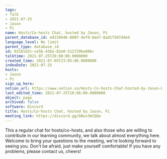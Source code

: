 ```yaml
---
tags:
- Talk
- 2021-07-25
- Jason
- Pi
name: Hosts/Co-hosts Chat, hosted by Jason, Pi
parent_database_id: e9339446-880f-4ef0-8ad7-8ad1f507dded
language_level: No limit
parent_type: database_id
id: 03161d3c-ce5b-436a-82e0-512729be806c
talktime: 2021-07-25T20:00:00.0000000
created_time: 2021-07-05T23:05:00.0000000
indexDate: 2021-07-25
hosts:
- Jason
- Pi
sign_up_here: 
notion_url: https://www.notion.so/Hosts-Co-hosts-Chat-hosted-by-Jason-Pi-03161d3cce5b436a82e0512729be806c
last_edited_time: 2021-07-25T10:06:00.0000000
object: page
archived: false
software: Discord
title: Hosts/Co-hosts Chat, hosted by Jason, Pi
meeting_link: https://discord.gg/bBuv3mCQQe
---
```







This a regular chat for hosts/co-hosts, and also those who are willing to contribute in our learning community, we talk about almost everything here. Welcome to bring your questions to the meeting, we're looking forward to seeing you. Don't be afraid, just make yourself comfortable!
If you have any problems, please contact us, cheers!




